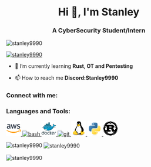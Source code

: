 <h1 align="center">Hi 👋, I'm Stanley</h1>
<h3 align="center">A CyberSecurity Student/Intern</h3>

<p align="left"> <img src="https://komarev.com/ghpvc/?username=stanley9990&label=Profile%20views&color=0e75b6&style=flat" alt="stanley9990" /> </p>

<p align="left"> <a href="https://github.com/ryo-ma/github-profile-trophy"><img src="https://github-profile-trophy.vercel.app/?username=stanley9990" alt="stanley9990" /></a> </p>

- 🌱 I’m currently learning **Rust, OT and Pentesting**

- 📫 How to reach me **Discord:Stanley9990**

<h3 align="left">Connect with me:</h3>
<p align="left">
</p>

<h3 align="left">Languages and Tools:</h3>
<p align="left"> <a href="https://aws.amazon.com" target="_blank" rel="noreferrer"> <img src="https://raw.githubusercontent.com/devicons/devicon/master/icons/amazonwebservices/amazonwebservices-original-wordmark.svg" alt="aws" width="40" height="40"/> </a> <a href="https://www.gnu.org/software/bash/" target="_blank" rel="noreferrer"> <img src="https://www.vectorlogo.zone/logos/gnu_bash/gnu_bash-icon.svg" alt="bash" width="40" height="40"/> </a> <a href="https://www.docker.com/" target="_blank" rel="noreferrer"> <img src="https://raw.githubusercontent.com/devicons/devicon/master/icons/docker/docker-original-wordmark.svg" alt="docker" width="40" height="40"/> </a> <a href="https://git-scm.com/" target="_blank" rel="noreferrer"> <img src="https://www.vectorlogo.zone/logos/git-scm/git-scm-icon.svg" alt="git" width="40" height="40"/> </a> <a href="https://www.linux.org/" target="_blank" rel="noreferrer"> <img src="https://raw.githubusercontent.com/devicons/devicon/master/icons/linux/linux-original.svg" alt="linux" width="40" height="40"/> </a> <a href="https://www.python.org" target="_blank" rel="noreferrer"> <img src="https://raw.githubusercontent.com/devicons/devicon/master/icons/python/python-original.svg" alt="python" width="40" height="40"/> </a> <a href="https://www.rust-lang.org" target="_blank" rel="noreferrer"> <img src="https://raw.githubusercontent.com/devicons/devicon/master/icons/rust/rust-plain.svg" alt="rust" width="40" height="40"/> </a> </p>

<p><img align="left" src="https://github-readme-stats.vercel.app/api/top-langs?username=stanley9990&show_icons=true&locale=en&layout=compact" alt="stanley9990" /></p>

<p>&nbsp;<img align="center" src="https://github-readme-stats.vercel.app/api?username=stanley9990&show_icons=true&locale=en" alt="stanley9990" /></p>

<p><img align="center" src="https://github-readme-streak-stats.herokuapp.com/?user=stanley9990&" alt="stanley9990" /></p>





